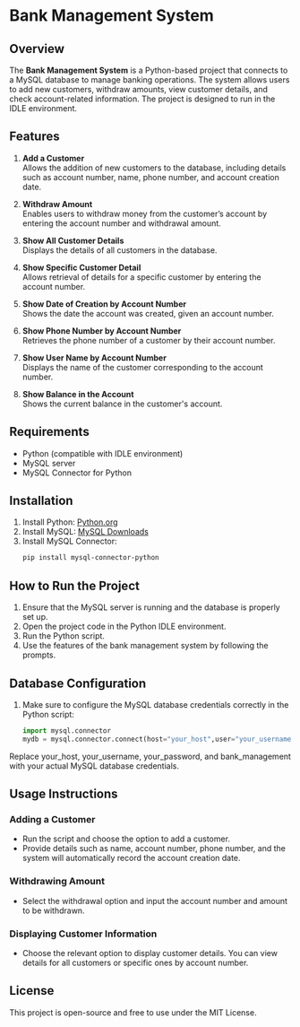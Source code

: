 # Bank Management System

## Overview

The **Bank Management System** is a Python-based project that connects to a MySQL database to manage banking operations. The system allows users to add new customers, withdraw amounts, view customer details, and check account-related information. The project is designed to run in the IDLE environment.

## Features

1. **Add a Customer**  
   Allows the addition of new customers to the database, including details such as account number, name, phone number, and account creation date.

2. **Withdraw Amount**  
   Enables users to withdraw money from the customer’s account by entering the account number and withdrawal amount.

3. **Show All Customer Details**  
   Displays the details of all customers in the database.

4. **Show Specific Customer Detail**  
   Allows retrieval of details for a specific customer by entering the account number.

5. **Show Date of Creation by Account Number**  
   Shows the date the account was created, given an account number.

6. **Show Phone Number by Account Number**  
   Retrieves the phone number of a customer by their account number.

7. **Show User Name by Account Number**  
   Displays the name of the customer corresponding to the account number.

8. **Show Balance in the Account**  
   Shows the current balance in the customer's account.

## Requirements

- Python (compatible with IDLE environment)
- MySQL server
- MySQL Connector for Python

## Installation

1. Install Python: [Python.org](https://www.python.org/downloads/)
2. Install MySQL: [MySQL Downloads](https://dev.mysql.com/downloads/)
3. Install MySQL Connector:
   ```bash
   pip install mysql-connector-python
## How to Run the Project

1. Ensure that the MySQL server is running and the database is properly set up.
2. Open the project code in the Python IDLE environment.
3. Run the Python script.
4. Use the features of the bank management system by following the prompts.

## Database Configuration

1. Make sure to configure the MySQL database credentials correctly in the Python script:

   ```python
   import mysql.connector
   mydb = mysql.connector.connect(host="your_host",user="your_username",password="your_password",database="bank_management")
Replace your_host, your_username, your_password, and bank_management with your actual MySQL database credentials.

## Usage Instructions

### Adding a Customer

- Run the script and choose the option to add a customer.
- Provide details such as name, account number, phone number, and the system will automatically record the account creation date.
  
### Withdrawing Amount

- Select the withdrawal option and input the account number and amount to be withdrawn.
  
### Displaying Customer Information

- Choose the relevant option to display customer details. You can view details for all customers or specific ones by account number.

## License
This project is open-source and free to use under the MIT License.
